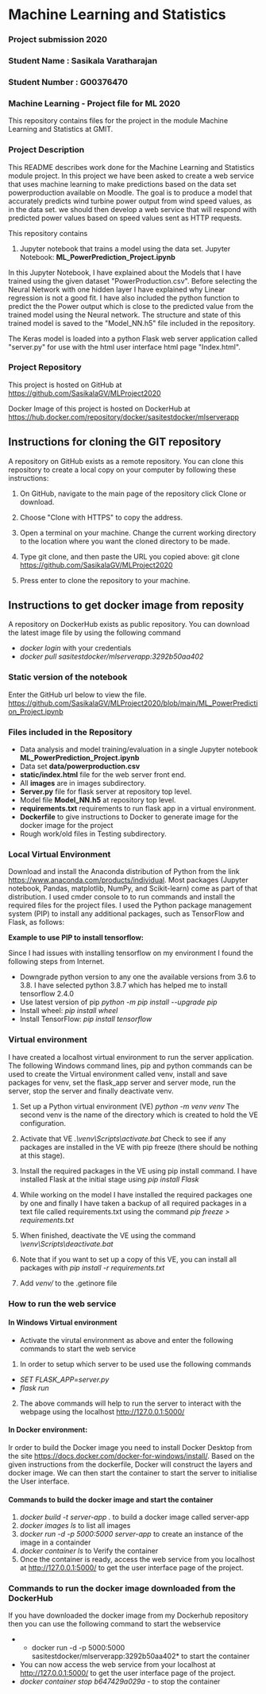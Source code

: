 # Machine Learning and Statistics
### Project submission 2020
### Student Name : Sasikala Varatharajan
### Student Number : G00376470

### Machine Learning - Project file for ML 2020

This repository contains files for the project in the module 
Machine Learning and Statistics at GMIT.

### Project Description
This README describes work done for the Machine Learning and Statistics module project. In this project we have been asked to create a web service that uses machine learning to make predictions based on the data set powerproduction available on Moodle. The goal is to produce a model that accurately predicts wind turbine power output from wind speed values, as in the data set. we should then develop a web service that will respond with predicted power values based on speed values sent as HTTP requests. 

This repository contains

1. Jupyter notebook that trains a model using the data set.
Jupyter Notebook: **ML_PowerPrediction_Project.ipynb**

In this Jupyter Notebook, I have explained about the Models that I have trained using the given dataset "PowerProduction.csv". Before selecting the Neural Network with one hidden layer I have explained why Linear regression is not a good fit. I have also included the python function to predict the the Power output which is close to the predicted value from the trained model using the Neural network. The structure and state of this trained model is saved to the "Model_NN.h5" file included in the repository.

The Keras model is loaded into a python Flask web server application called "server.py" for use with the html user interface html page "Index.html".

### Project Repository

This project is hosted on GitHub at https://github.com/SasikalaGV/MLProject2020

Docker Image of this project is hosted on DockerHub at https://hub.docker.com/repository/docker/sasitestdocker/mlserverapp

## Instructions for cloning the GIT repository
A repository on GitHub exists as a remote repository. You can clone this repository to create a local copy on your computer by following these instructions:
1. On GitHub, navigate to the main page of the repository click Clone or download.
2. Choose "Clone with HTTPS" to copy the address.
3. Open a terminal on your machine. Change the current working directory to the location where you want the cloned directory to be made.
4. Type git clone, and then paste the URL you copied above:
git clone https://github.com/SasikalaGV/MLProject2020

5. Press enter to clone the repository to your machine.

## Instructions to get docker image from reposity
A repository on DockerHub exists as public repository. You can download the latest image file by using the following command
- *docker login* with your credentials 
- *docker pull sasitestdocker/mlserverapp:3292b50aa402*

### Static version of the notebook
Enter the GitHub url below to view the file.
https://github.com/SasikalaGV/MLProject2020/blob/main/ML_PowerPrediction_Project.ipynb

### Files included in the Repository
 - Data analysis and model training/evaluation in a single Jupyter notebook **ML_PowerPrediction_Project.ipynb**
 - Data set **data/powerproduction.csv**
 - **static/index.html** file for the web server front end.
 - All **images** are in images subdirectory.
 - **Server.py** file for flask server at repository top level.
 - Model file **Model_NN.h5** at repository top level.
 - **requirements.txt** requirements to run flask app in a virtual environment.
 - **Dockerfile** to give instructions to Docker to generate image for the docker image for the project
 - Rough work/old files in Testing subdirectory.

### Local Virtual Environment
Download and install the Anaconda distribution of Python from the link https://www.anaconda.com/products/individual. Most packages (Jupyter notebook, Pandas, matplotlib, NumPy, and Scikit-learn) come as part of that distribution.  I used cmder console to to run commands and install the required files for the project files. I used the Python package management system (PIP) to install any additional packages, such as TensorFlow and Flask, as follows:

**Example to use PIP to install tensorflow:**

Since I had issues with installing tensorflow on my environment I found the following steps from Internet.
 - Downgrade python version to any one the available versions from 3.6 to 3.8. I have selected python 3.8.7 which has helped me to install tensorflow 2.4.0
 - Use latest version of pip *python -m pip install --upgrade pip*
 - Install wheel: *pip install wheel*
 - Install TensorFlow: *pip install tensorflow*

### Virtual environment
I have created a localhost virtual environment to run the server application. The following Windows command lines, pip and python commands can be used to create the Virtual environment called venv, install and save packages for venv, set the flask_app server and server mode, run the server, stop the server and finally deactivate venv.

1. Set up a Python virtual environment (VE)  *python -m venv venv* The second venv is the name of the directory which is created to hold the VE configuration.

2. Activate that VE *.\venv\Scripts\activate.bat* Check to see if any packages are installed in the VE with pip freeze (there should be nothing at this stage).

3. Install the required packages in the VE using pip install command. I have installed Flask at the initial stage using *pip install Flask*

4. While working on the model I have installed the required packages one by one and finally I have taken a backup of all required packages in a text file called requirements.txt using the command *pip freeze > requirements.txt*

5. When finished, deactivate the VE using the command *\venv\Scripts\deactivate.bat*

6. Note that if you want to set up a copy of this VE, you can install all packages with *pip install -r requirements.txt*

7. Add *venv/* to the .getinore file


### How to run the web service

#### In Windows Virtual environment

- Activate the virutal environment as above and enter the following commands to start the web service

1. In order to setup which server to be used use the following commands
- *SET FLASK_APP=server.py*
- *flask run*

2. The above commands will help to run the server to interact with the webpage using the localhost http://127.0.0.1:5000/

#### In Docker environment:
Ir order to build the Docker image you need to install Docker Desktop from the site https://docs.docker.com/docker-for-windows/install/. Based on the given instructions from the dockerfile, Docker will construct the layers and docker image. We can then start the container to start the server to initialise the User interface.

#### Commands to build the docker image and start the container

1. *docker build -t server-app .* to build a docker image called server-app
2. *docker images ls* to list all images
3. *docker run -d -p 5000:5000 server-app* to create an instance of the image in a containder
4. *docker container ls* to Verify the container
5. Once the container is ready, access the web service from you localhost at http://127.0.0.1:5000/ to get the user interface page of the project.

### Commands to run the docker  image downloaded from the DockerHub

If you have downloaded the docker image from my Dockerhub repository then you can use the following command to start the webservice

- * docker run -d -p 5000:5000 sasitestdocker/mlserverapp:3292b50aa402* to start the container
- You can now access the web service from your localhost at http://127.0.0.1:5000/ to get the user interface page of the project.
- *docker container stop b647429a029a* - to stop the container